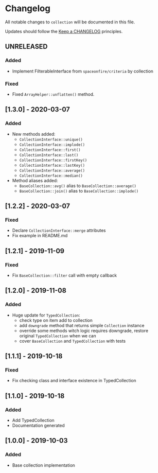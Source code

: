 # Changelog

All notable changes to `collection` will be documented in this file.

Updates should follow the [Keep a CHANGELOG](http://keepachangelog.com/) principles.

<!--
## [X.Y.Z] - YYYY-MM-DD
### Added
- Nothing

### Deprecated
- Nothing

### Fixed
- Nothing

### Removed
- Nothing

### Security
- Nothing
-->

## UNRELEASED
### Added
- Implement FilterableInterface from `spaceonfire/criteria` by collection

### Fixed
- Fixed `ArrayHelper::unflatten()` method.

## [1.3.0] - 2020-03-07
### Added
- New methods added:
    - `CollectionInterface::unique()`
    - `CollectionInterface::implode()`
    - `CollectionInterface::first()`
    - `CollectionInterface::last()`
    - `CollectionInterface::firstKey()`
    - `CollectionInterface::lastKey()`
    - `CollectionInterface::average()`
    - `CollectionInterface::median()`
- Method aliases added:
    - `BaseCollection::avg()` alias to `BaseCollection::average()`
    - `BaseCollection::join()` alias to `BaseCollection::implode()`

## [1.2.2] - 2020-03-07
### Fixed
- Declare `CollectionInterface::merge` attributes
- Fix example in README.md

## [1.2.1] - 2019-11-09
### Fixed
- Fix `BaseCollection::filter` call with empty callback

## [1.2.0] - 2019-11-08
### Added
- Huge update for `TypedCollection`:
    - check type on item add to collection
    - add `downgrade` method that returns simple `Collection` instance
    - override some methods witch logic requires downgrade, restore original `TypedCollection` when we can
    - cover `BaseCollection` and `TypedCollection` with tests

## [1.1.1] - 2019-10-18
### Fixed
- Fix checking class and interface existence in TypedCollection

## [1.1.0] - 2019-10-18
### Added
- Add TypedCollection
- Documentation generated

## [1.0.0] - 2019-10-03
### Added
- Base collection implementation
